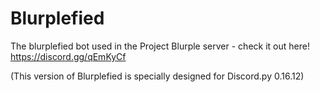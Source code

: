 # Blurplefied
The blurplefied bot used in the Project Blurple server - check it out here! https://discord.gg/qEmKyCf 

(This version of Blurplefied is specially designed for Discord.py 0.16.12)
